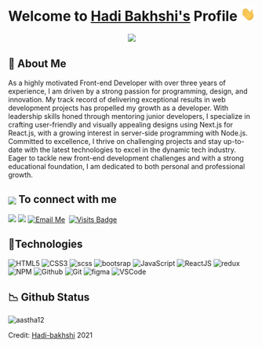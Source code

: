 <p align="center">
  <h1 align="center">Welcome to <a href="https://github.com/Hadi-bakhshi">Hadi Bakhshi's</a> Profile <img src="https://github.com/ABSphreak/ABSphreak/blob/master/gifs/Hi.gif" width="30px"></h1>
</p>
<p align="center">
  <a align="center" href="https://github.com/DenverCoder1/readme-typing-svg"><img src="https://readme-typing-svg.herokuapp.com?&font=IBM+Plex+Sans&color=F72EE2&size=25&lines=I'm+a+Full-stack+Developer;A+.NET+Developer;I+have+expertise+in+React;NextJS,+NodeJS+and+NestJS;ASP.NET,+Entity+Framework;Clean+Architecture,+Clean+Code;SQL+Server,+MongoDB" /></a>
</p>


<h2>🙂 About Me </h2>

As a highly motivated Front-end Developer with over three years of experience, I am driven by a strong passion for programming, design, and innovation. My track record of delivering exceptional results in web development projects has propelled my growth as a developer. With leadership skills honed through mentoring junior developers, I specialize in crafting user-friendly and visually appealing designs using Next.js for React.js, with a growing interest in server-side programming with Node.js. Committed to excellence, I thrive on challenging projects and stay up-to-date with the latest technologies to excel in the dynamic tech industry. Eager to tackle new front-end development challenges and with a strong educational foundation, I am dedicated to both personal and professional growth.



<h2><img src="https://emojis.slackmojis.com/emojis/images/1579216111/7550/pikachu_wave.gif?1579216111" align="center"width="28" /> To connect with me</h2>

<p align = "center">
 


[<img src="https://img.shields.io/badge/linkedin-%230077B5.svg?&style=for-the-badge&logo=linkedin&logoColor=white" />](https://www.linkedin.com/in/hadi-bakhshi-aa203221b)
[<img src = "https://img.shields.io/badge/instagram-%23E4405F.svg?&style=for-the-badge&logo=instagram&logoColor=white">](https://www.instagram.com/hadi_bakhshi27/)
 <a href="mailto:hadibakhshi277@gmail.com?subject=Hello%20Hadi"><img src="https://img.shields.io/badge/gmail-%23D14836.svg?&style=for-the-badge&logo=gmail&logoColor=white" alt="Email Me"/></a>&nbsp;
[![Visits Badge](https://badges.pufler.dev/visits/Hadi-bakhshi/Hadi-bakhshi?style=for-the-badge)](https://github.com/Hadi-bakhshi)

</p>

## :wrench:Technologies

![HTML5](https://img.icons8.com/color/30/html-5.png) ![CSS3](https://img.icons8.com/color/30/css3.png) ![scss](https://img.icons8.com/color/30/000000/sass.png) ![bootsrap](https://img.icons8.com/color/30/000000/bootstrap.png) ![JavaScript](https://img.icons8.com/color/30/javascript.png) ![ReactJS](https://img.icons8.com/color/30/react-native.png) ![redux](https://img.icons8.com/color/30/000000/redux.png) ![NPM](https://img.icons8.com/color/30/npm.png) ![Github](https://img.icons8.com/material-outlined/30/github.png) ![Git](https://img.icons8.com/color/30/git.png) ![figma](https://img.icons8.com/color/30/000000/figma--v1.png) ![VSCode](https://img.icons8.com/color/30/visual-studio-code-2019.png)

<h2>📉 Github Status</h2>
<!-- <a href="https://github.com/anuraghazra/github-readme-stats"><img alt="Hadi Bakhshi's Github status" src="https://github-readme-stats.vercel.app/api?username=Hadi-bakhshi&show_icons=true&theme=tokyonight" height="192px"/></a> -->
<img src="https://github-readme-stats.vercel.app/api/top-langs?username=Hadi-bakhshi&show_icons=true&locale=en&layout=compact&theme=algolia" alt="aastha12" height="192px"/>

Credit: [Hadi-bakhshi](https://github.com/Hadi-bakhshi)
2021

